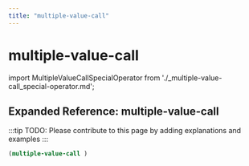 ```yaml
---
title: "multiple-value-call"
---
```


# multiple-value-call

import MultipleValueCallSpecialOperator from './_multiple-value-call_special-operator.md';

<MultipleValueCallSpecialOperator />

## Expanded Reference: multiple-value-call

:::tip
TODO: Please contribute to this page by adding explanations and examples
:::

```lisp
(multiple-value-call )
```
